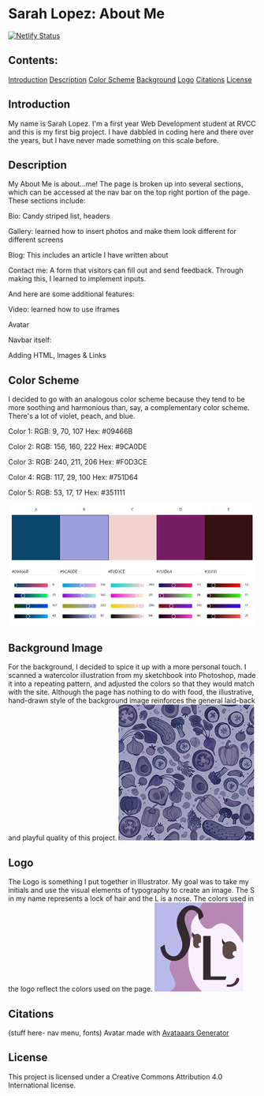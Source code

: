# Sarah Lopez: About Me
[![Netlify Status](https://api.netlify.com/api/v1/badges/fdfc4563-c6fc-4dad-a5c0-b33014ac0772/deploy-status)](https://app.netlify.com/sites/about-me-craterellus/deploys)

## **Contents:**
[Introduction](#introduction)
[Description](#description)
[Color Scheme](#colors)
[Background](#background)
[Logo](#logo)
[Citations](#citations)
[License](#license)


## **Introduction**

<a id="introduction"></a>
My name is Sarah Lopez. I'm a first year Web Development student at RVCC and this is my first big project. I have dabbled in coding here and there over the years, but I have never made something on this scale before.  


## **Description**

<a id="description"></a>
My About Me is about...me! The page is broken up into several sections, which can be accessed at the nav bar on the top right portion of the page. These sections include: 

Bio:
Candy striped list, headers 

Gallery: learned how to insert photos and make them look different for different screens 

Blog: This includes an article I have written about  

Contact me: A form that visitors can fill out and send feedback. Through making this, I learned to implement inputs. 

And here are some additional features: 

Video: learned how to use iframes 

Avatar 

Navbar itself: 

Adding HTML, Images & Links


 


## **Color Scheme**

<a id="colors"></a>
I decided to go with an analogous color scheme because they tend to be more soothing and harmonious than, say, a complementary color scheme. There's a lot of violet, peach, and blue.

Color 1:
RGB: 9, 70, 107
Hex: #09466B

Color 2:
RGB: 156, 160, 222
Hex: #9CA0DE

Color 3:
RGB: 240, 211, 206
Hex: #F0D3CE

Color 4:
RGB: 117, 29, 100
Hex: #751D64

Color 5:
RGB: 53, 17, 17
Hex: #351111

![An image of the website colors](./img/color_palette.png)

 
## **Background Image**

<a id="background"></a>
For the background, I decided to spice it up with a more personal touch. I scanned a watercolor illustration from my sketchbook into Photoshop, made it into a repeating pattern, and adjusted the colors so that they would match with the site. Although the page has nothing to do with food, the illustrative, hand-drawn style of the background image reinforces the general laid-back and playful quality of this project.
![An illustration of various fruits and vegetables](./img/foodpattern_small.jpg)

## **Logo**

<a id="logo"></a>The Logo is something I put together in Illustrator. My goal was to take my initials and use the visual elements of typography to create an image. The S in my name represents a lock of hair and the L is a nose. The colors used in the logo reflect the colors used on the page.
![The website logo](./img/aboutme_logo.png)

## **Citations**
<a id="citations"></a>(stuff here- nav menu, fonts)
Avatar made with [Avataaars Generator](https://getavataaars.com/)

## **License**
<a id="license"></a>This project is licensed under a Creative Commons Attribution 4.0 International license.